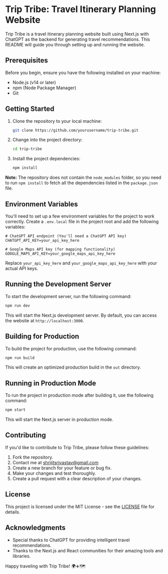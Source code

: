 # Trip Tribe: Travel Itinerary Planning Website

Trip Tribe is a travel itinerary planning website built using Next.js with ChatGPT as the backend for generating travel recommendations. This README will guide you through setting up and running the website.

## Prerequisites

Before you begin, ensure you have the following installed on your machine:

- Node.js (v14 or later)
- npm (Node Package Manager)
- Git

## Getting Started

1. Clone the repository to your local machine:

   ```bash
   git clone https://github.com/yourusername/trip-tribe.git
   ```

2. Change into the project directory:

   ```bash
   cd trip-tribe
   ```

3. Install the project dependencies:

   ```bash
   npm install
   ```

**Note:** The repository does not contain the `node_modules` folder, so you need to run `npm install` to fetch all the dependencies listed in the `package.json` file.

## Environment Variables

You'll need to set up a few environment variables for the project to work correctly. Create a `.env.local` file in the project root and add the following variables:

```env
# ChatGPT API endpoint (You'll need a ChatGPT API key)
CHATGPT_API_KEY=your_api_key_here

# Google Maps API key (for mapping functionality)
GOOGLE_MAPS_API_KEY=your_google_maps_api_key_here
```

Replace `your_api_key_here` and `your_google_maps_api_key_here` with your actual API keys.

## Running the Development Server

To start the development server, run the following command:

```bash
npm run dev
```

This will start the Next.js development server. By default, you can access the website at `http://localhost:3000`.

## Building for Production

To build the project for production, use the following command:

```bash
npm run build
```

This will create an optimized production build in the `out` directory.

## Running in Production Mode

To run the project in production mode after building it, use the following command:

```bash
npm start
```

This will start the Next.js server in production mode.

## Contributing

If you'd like to contribute to Trip Tribe, please follow these guidelines:

1. Fork the repository.
2. Contact me at shrijitsrivastav@gmail.com
3. Create a new branch for your feature or bug fix.
4. Make your changes and test thoroughly.
5. Create a pull request with a clear description of your changes.

## License

This project is licensed under the MIT License - see the [LICENSE](LICENSE) file for details.

## Acknowledgments

- Special thanks to ChatGPT for providing intelligent travel recommendations.
- Thanks to the Next.js and React communities for their amazing tools and libraries.

Happy traveling with Trip Tribe! 🌍✈️🗺️
